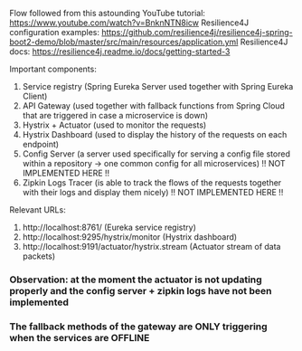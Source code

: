 Flow followed from this astounding YouTube tutorial: https://www.youtube.com/watch?v=BnknNTN8icw
Resilience4J configuration examples: https://github.com/resilience4j/resilience4j-spring-boot2-demo/blob/master/src/main/resources/application.yml
Resilience4J docs: https://resilience4j.readme.io/docs/getting-started-3

Important components:

1) Service registry (Spring Eureka Server used together with Spring Eureka Client)
2) API Gateway (used together with fallback functions from Spring Cloud that are triggered in case a microservice is
   down)
3) Hystrix + Actuator (used to monitor the requests)
4) Hystrix Dashboard (used to display the history of the requests on each endpoint)
5) Config Server (a server used specifically for serving a config file stored within a repository -> one common config
   for all microservices)  !! NOT IMPLEMENTED HERE !!
6) Zipkin Logs Tracer (is able to track the flows of the requests together with their logs and display them nicely)  !!
   NOT IMPLEMENTED HERE !!

Relevant URLs:

1) http://localhost:8761/ (Eureka service registry)
2) http://localhost:9295/hystrix/monitor (Hystrix dashboard)
3) http://localhost:9191/actuator/hystrix.stream (Actuator stream of data packets)

### Observation: at the moment the actuator is not updating properly and the config server + zipkin logs have not been implemented

### The fallback methods of the gateway are ONLY triggering when the services are OFFLINE
